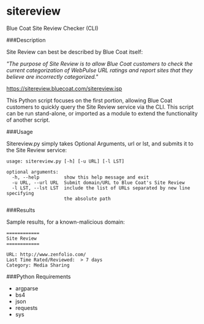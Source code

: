 # sitereview
Blue Coat Site Review Checker (CLI)

###Description

Site Review can best be described by Blue Coat itself:

*"The purpose of Site Review is to allow Blue Coat customers to check the current categorization of WebPulse URL ratings and report sites that they believe are incorrectly categorized."*

https://sitereview.bluecoat.com/sitereview.jsp

This Python script focuses on the first portion, allowing Blue Coat customers to quickly query the Site Review service via the CLI. This script can be run stand-alone, or imported as a module to extend the functionality of another script.

###Usage

Sitereview.py simply takes Optional Arguments, url or lst, and submits it to the Site Review service:

```
usage: sitereview.py [-h] [-u URL] [-l LST]

optional arguments:
  -h, --help         show this help message and exit
  -u URL, --url URL  Submit domain/URL to Blue Coat's Site Review
  -l LST, --lst LST  include the list of URLs separated by new line specifying
                     the absolute path
```

###Results

Sample results, for a known-malicious domain:

```
============
Site Review
============

URL: http://www.zenfolio.com/
Last Time Rated/Reviewed:  > 7 days
Category: Media Sharing
```

###Python Requirements

* argparse
* bs4
* json
* requests
* sys

